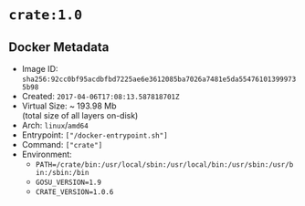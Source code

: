 # `crate:1.0`

## Docker Metadata

- Image ID: `sha256:92cc0bf95acdbfbd7225ae6e3612085ba7026a7481e5da554761013999735b98`
- Created: `2017-04-06T17:08:13.587818701Z`
- Virtual Size: ~ 193.98 Mb  
  (total size of all layers on-disk)
- Arch: `linux`/`amd64`
- Entrypoint: `["/docker-entrypoint.sh"]`
- Command: `["crate"]`
- Environment:
  - `PATH=/crate/bin:/usr/local/sbin:/usr/local/bin:/usr/sbin:/usr/bin:/sbin:/bin`
  - `GOSU_VERSION=1.9`
  - `CRATE_VERSION=1.0.6`
